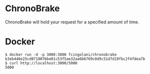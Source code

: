 # ChronoBrake

ChronoBrake will hold your request for a specified amount of time.

# Docker

```
$ docker run -d -p 3000:3000 fcingolani/chronobrake
b3eb446e25cd071007bbe01c53f5ae32aa6b6769c0d9c51d7d19fbc2f4fdea7b
$ curl http://localhost:3000/5000
5000
```
